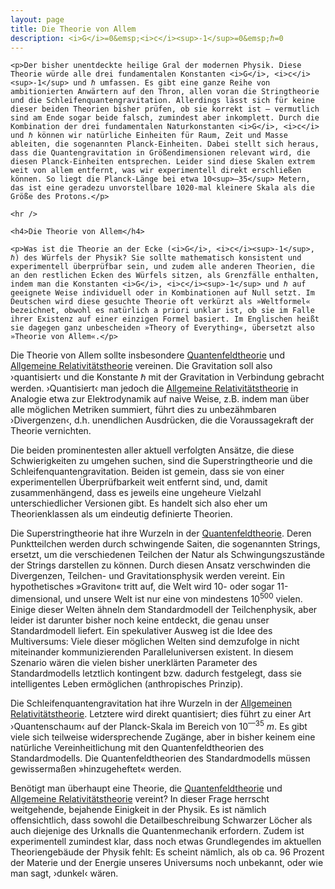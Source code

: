 ```yaml
---
layout: page
title: Die Theorie von Allem
description: <i>G</i>=0&emsp;<i>c</i><sup>-1</sup>=0&emsp;ℏ=0
---
```


<section>

	<p>Der bisher unentdeckte heilige Gral der modernen Physik. Diese Theorie würde alle drei fundamentalen Konstanten <i>G</i>, <i>c</i><sup>-1</sup> und ℏ umfassen. Es gibt eine ganze Reihe von ambitionierten Anwärtern auf den Thron, allen voran die Stringtheorie und die Schleifenquantengravitation. Allerdings lässt sich für keine dieser beiden Theorien bisher prüfen, ob sie korrekt ist – vermutlich sind am Ende sogar beide falsch, zumindest aber inkomplett. Durch die Kombination der drei fundamentalen Naturkonstanten <i>G</i>, <i>c</i> und ℏ können wir natürliche Einheiten für Raum, Zeit und Masse ableiten, die sogenannten Planck-Einheiten. Dabei stellt sich heraus, dass die Quantengravitation in Größendimensionen relevant wird, die diesen Planck-Einheiten entsprechen. Leider sind diese Skalen extrem weit von allem entfernt, was wir experimentell direkt erschließen können. So liegt die Planck-Länge bei etwa 10<sup>–35</sup> Metern, das ist eine geradezu unvorstellbare 1020-mal kleinere Skala als die Größe des Protons.</p>

	<hr />

	<h4>Die Theorie von Allem</h4>

	<p>Was ist die Theorie an der Ecke (<i>G</i>, <i>c</i><sup>-1</sup>, ℏ) des Würfels der Physik? Sie sollte mathematisch konsistent und experimentell überprüfbar sein, und zudem alle anderen Theorien, die an den restlichen Ecken des Würfels sitzen, als Grenzfälle enthalten, indem man die Konstanten <i>G</i>, <i>c</i><sup>-1</sup> und ℏ auf geeignete Weise individuell oder in Kombinationen auf Null setzt. Im Deutschen wird diese gesuchte Theorie oft verkürzt als »Weltformel« bezeichnet, obwohl es natürlich a priori unklar ist, ob sie im Falle ihrer Existenz auf einer einzigen Formel basiert. Im Englischen heißt sie dagegen ganz unbescheiden »Theory of Everything«, übersetzt also »Theorie von Allem«.</p>
	
<p>Die Theorie von Allem sollte insbesondere <a href="{{ "/t5-quantenfeldtheorie.html" | relative_url }}">Quantenfeldtheorie</a> und <a href="{{ "/t3-allgemeine-relativitaetstheorie.html" | relative_url }}">Allgemeine Relativitätstheorie</a> vereinen. Die Gravitation soll also ›quantisiert‹ und die Konstante ℏ mit der Gravitation in Verbindung gebracht werden. ›Quantisiert‹ man jedoch die <a href="{{ "/t3-allgemeine-relativitaetstheorie.html" | relative_url }}">Allgemeine Relativitätstheorie</a> in Analogie etwa zur Elektrodynamik auf naive Weise, z.B. indem man über alle möglichen Metriken summiert, führt dies zu unbezähmbaren ›Divergenzen‹, d.h. unendlichen Ausdrücken, die die Voraussagekraft der Theorie vernichten.</p>

<p>Die beiden prominentesten aller aktuell verfolgten Ansätze, die diese Schwierigkeiten zu umgehen suchen, sind die Superstringtheorie und die Schleifenquantengravitation. Beiden ist gemein, dass sie von einer experimentellen Überprüfbarkeit weit entfernt sind, und, damit zusammenhängend, dass es jeweils eine ungeheure Vielzahl unterschiedlicher Versionen gibt. Es handelt sich also eher um Theorienklassen als um eindeutig definierte Theorien.</p>

<p>Die Superstringtheorie hat ihre Wurzeln in der <a href="{{ "/t5-quantenfeldtheorie.html" | relative_url }}">Quantenfeldtheorie</a>. Deren Punktteilchen werden durch schwingende Saiten, die sogenannten Strings, ersetzt, um die verschiedenen Teilchen der Natur als Schwingungszustände der Strings darstellen zu können. Durch diesen Ansatz verschwinden die Divergenzen, Teilchen- und Gravitationsphysik werden vereint. Ein hypothetisches »Graviton« tritt auf, die Welt wird 10- oder sogar 11-dimensional, und unsere Welt ist nur eine von mindestens 10<sup>500</sup> vielen. Einige dieser Welten ähneln dem Standardmodell der Teilchenphysik, aber leider ist darunter bisher noch keine entdeckt, die genau unser Standardmodell liefert. Ein spekulativer Ausweg ist die Idee des Multiversums: Viele dieser möglichen Welten sind demzufolge in nicht miteinander kommunizierenden Paralleluniversen existent. In diesem Szenario wären die vielen bisher unerklärten Parameter des Standardmodells letztlich kontingent bzw. dadurch festgelegt, dass sie intelligentes Leben ermöglichen (anthropisches Prinzip).</p>

<p>Die Schleifenquantengravitation hat ihre Wurzeln in der <a href="{{ "/t3-allgemeine-relativitaetstheorie.html" | relative_url }}">Allgemeinen Relativitätstheorie</a>. Letztere wird direkt quantisiert; dies führt zu einer Art ›Quantenschaum‹ auf der Planck-Skala  im Bereich von 10<sup>—35</sup> <i>m</i>. Es gibt viele sich teilweise widersprechende Zugänge, aber in bisher keinem eine natürliche Vereinheitlichung mit den Quantenfeldtheorien des Standardmodells. Die Quantenfeldtheorien des Standardmodells müssen gewissermaßen »hinzugeheftet« werden.</p>

<p>Benötigt man überhaupt eine Theorie, die <a href="{{ "/t5-quantenfeldtheorie.html" | relative_url }}">Quantenfeldtheorie</a> und <a href="{{ "/t3-allgemeine-relativitaetstheorie.html" | relative_url }}">Allgemeine Relativitätstheorie</a> vereint? In dieser Frage herrscht weitgehende, bejahende Einigkeit in der Physik. Es ist nämlich offensichtlich, dass sowohl die Detailbeschreibung Schwarzer Löcher als auch diejenige des Urknalls die Quantenmechanik erfordern. Zudem ist experimentell zumindest klar, dass noch etwas Grundlegendes im aktuellen Theoriengebäude der Physik fehlt: Es scheint nämlich, als ob ca. 96 Prozent der Materie und der Energie unseres Universums noch unbekannt, oder wie man sagt, ›dunkel‹ wären.</p>

</section>
